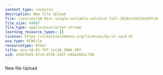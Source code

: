```yaml
---
content_type: resource
description: New file Upload
file: /courses/18-01sc-single-variable-calculus-fall-2010/e39235e507c9d73b2d2fe95a2681c7d8_ocw-18.01-f07-lec20_300k.SRT
file_size: 49907
file_type: application/octet-stream
learning_resource_types: []
license: https://creativecommons.org/licenses/by-nc-sa/4.0/
ocw_type: OCWFile
resourcetype: Other
title: ocw-18.01-f07-lec20_300k.SRT
uid: e39235e5-07c9-d73b-2d2f-e95a2681c7d8
---
```

New file Upload